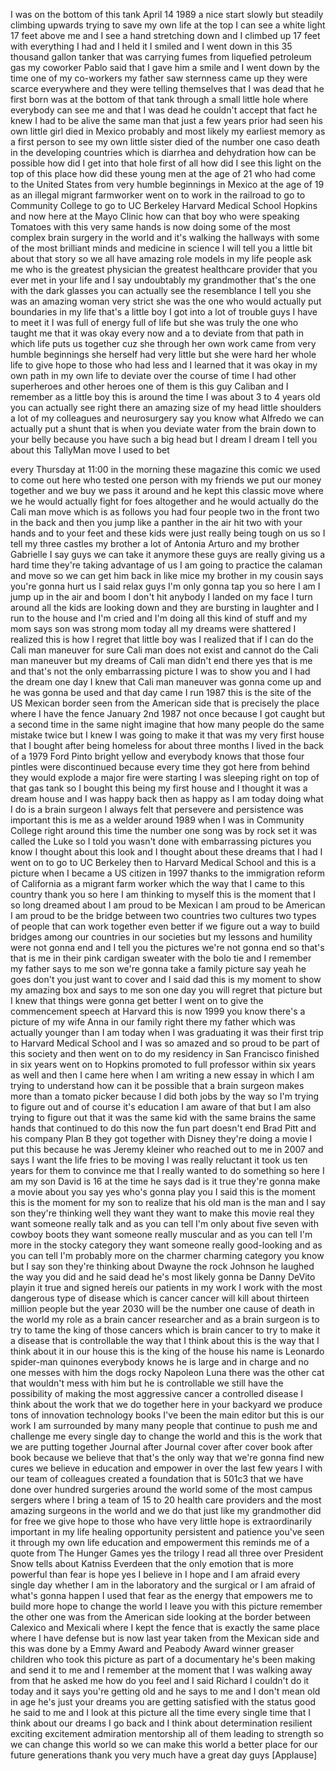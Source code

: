
I was on the bottom of this tank April
14 1989 a nice start
slowly but steadily climbing upwards
trying to save my own life at the top I
can see a white light 17 feet above me
and I see a hand stretching down and I
climbed up 17 feet with everything I had
and I held it I smiled and I went down
in this 35 thousand gallon tanker that
was carrying fumes from liquefied
petroleum gas my coworker Pablo said
that I gave him a smile and I went down
by the time one of my co-workers my
father saw sternness came up they were
scarce everywhere and they were telling
themselves that I was dead that he first
born was at the bottom of that tank
through a small little hole where
everybody can see me and that I was dead
he couldn&#39;t accept that fact he knew I
had to be alive the same man that just a
few years prior had seen his own little
girl died in Mexico probably and most
likely my earliest memory as a first
person to see my own little sister died
of the number one caso death in the
developing countries which is diarrhea
and dehydration how can be possible how
did I get into that hole first of all
how did I see this light on the top of
this place how did these young men at
the age of 21 who had come to the United
States from very humble beginnings in
Mexico at the age of 19 as an illegal
migrant farmworker went on to work in
the railroad to go to Community College
to go to UC Berkeley Harvard Medical
School Hopkins and now here at the Mayo
Clinic how can that boy who were
speaking Tomatoes with this very same
hands is now doing some of the most
complex brain surgery in the world and
it&#39;s walking the hallways with some of
the most brilliant minds and medicine in
science I will tell you a little bit
about that story
so we all have amazing role models in my
life people ask me who is the greatest
physician the greatest healthcare
provider that you ever met in your life
and I say undoubtably my grandmother
that&#39;s the one with the dark glasses you
can actually see the resemblance I tell
you she was an amazing woman
very strict she was the one who would
actually put boundaries in my life
that&#39;s a little boy I got into a lot of
trouble guys I have to meet it I was
full of energy full of life but she was
truly the one who taught me that it was
okay every now and a to deviate from
that path in which life puts us together
cuz she through her own work came from
very humble beginnings she herself had
very little but she were hard her whole
life to give hope to those who had less
and I learned that it was okay in my own
path in my own life to deviate over the
course of time I had other superheroes
and other heroes one of them is this guy
Caliban and I remember as a little boy
this is around the time I was about 3 to
4 years old you can actually see right
there an amazing size of my head little
shoulders a lot of my colleagues and
neurosurgery say you know what Alfredo
we can actually put a shunt that is when
you deviate water from the brain down to
your belly because you have such a big
head but I dream I dream I tell you
about this TallyMan move I used to bet

every Thursday at 11:00 in the morning
these magazine this comic we used to
come out here who tested one person with
my friends we put our money together and
we buy we pass it around and he kept
this classic move where we he would
actually fight for foes altogether and
he would actually do the Cali man move
which is as follows you had four people
two in the front two in the back and
then you jump like a panther in the air
hit two with your hands and to your feet
and these kids were just really being
tough on us so I tell my three castles
my brother a lot of Antonia Arturo and
my brother Gabrielle I say guys we can
take it anymore
these guys are really giving us a hard
time they&#39;re taking advantage of us I am
going to practice the calaman and move
so we can get him back in like mice my
brother in my cousin says you&#39;re gonna
hurt us I said relax guys I&#39;m only gonna
tap you so here I am I jump up in the
air and boom I don&#39;t hit anybody I
landed on my face I turn around all the
kids are looking down and they are
bursting in laughter and I run to the
house and I&#39;m cried and I&#39;m doing all
this kind of stuff and my mom says son
was strong mom today all my dreams were
shattered I realized this is how I
regret that little boy was I realized
that if I can do the Cali man maneuver
for sure Cali man does not exist and
cannot do the Cali man maneuver but my
dreams of Cali man didn&#39;t end there yes
that is me and that&#39;s not the only
embarrassing picture I was to show you
and I had the dream one day I knew that
Cali man maneuver was gonna come up and
he was gonna be used and that day came I
run 1987 this is the site of the US
Mexican border
seen from the American side that is
precisely the place where I have the
fence
January 2nd 1987 not once because I got
caught but a second time in the same
night imagine that how many people do
the same mistake twice
but I knew I was going to make it that
was my very first house that I bought
after being homeless for about three
months I lived in the back of a 1979
Ford Pinto bright yellow and everybody
knows that those four pintles were
discontinued because every time they got
here from behind they would explode a
major fire were starting I was sleeping
right on top of that gas tank so I
bought this being my first house and I
thought it was a dream house and I was
happy back then as happy as I am today
doing what I do is a brain surgeon I
always felt that persevere and
persistence was important this is me as
a welder around 1989 when I was in
Community College right around this time
the number one song was by rock set it
was called the Luke so I told you wasn&#39;t
done with embarrassing pictures you know
I thought about this look and I thought
about these dreams that I had I went on
to go to UC Berkeley then to Harvard
Medical School and this is a picture
when I became a US citizen
in 1997 thanks to the immigration reform
of California as a migrant farm worker
which the way that I came to this
country thank you
so here I am
thinking to myself this is the moment
that I so long dreamed about I am proud
to be Mexican I am proud to be American
I am proud to be the bridge between two
countries two cultures two types of
people that can work together even
better if we figure out a way to build
bridges among our countries in our
societies but my lessons and humility
were not gonna end and I tell you the
pictures we&#39;re not gonna end so that&#39;s
that is me in their pink cardigan
sweater with the bolo tie and I remember
my father says to me son
we&#39;re gonna take a family picture say
yeah he goes don&#39;t you just want to
cover and I said dad this is my moment
to show my amazing box and says to me
son one day you will regret that picture
but I knew that things were gonna get
better I went on to give the
commencement speech at Harvard this is
now 1999 you know there&#39;s a picture of
my wife Anna in our family right there
my father which was actually younger
than I am today when I was graduating it
was their first trip to Harvard Medical
School and I was so amazed and so proud
to be part of this society and then went
on to do my residency in San Francisco
finished in six years went on to Hopkins
promoted to full professor within six
years as well and then I came here when
I am writing a new essay in which I am
trying to understand how can it be
possible that a brain surgeon makes more
than a tomato picker because I did both
jobs by the way so I&#39;m trying to figure
out and of course it&#39;s education I am
aware of that but I am also trying to
figure out that it was the same kid with
the same brains the same hands that
continued to do this now the fun part
doesn&#39;t end Brad Pitt and his company
Plan B they got together with Disney
they&#39;re doing a movie I put this because
he was Jeremy kleiner who reached out to
me in 2007 and says I want the life
fries to be moving I was really
reluctant it took us ten years for them
to convince me that I really wanted to
do something so here I am my son David
is 16 at the time he says dad is it true
they&#39;re gonna make a
movie about you say yes who&#39;s gonna play
you I said this is the moment this is
the moment for my son to realize that
his old man is the man and I say son
they&#39;re thinking well they want they
want to make this movie real they want
someone really talk and as you can tell
I&#39;m only about five seven with cowboy
boots they want someone really muscular
and as you can tell I&#39;m more in the
stocky category they want someone really
good-looking and as you can tell I&#39;m
probably more on the charmer charming
category you know but I say son they&#39;re
thinking about Dwayne the rock Johnson
he laughed the way you did and he said
dead he&#39;s most likely gonna be Danny
DeVito playin it true and signed hereís
our patients in my work I work with the
most dangerous type of disease which is
cancer cancer will kill about thirteen
million people but the year 2030 will be
the number one cause of death in the
world my role as a brain cancer
researcher and as a brain surgeon is to
try to tame the king of those cancers
which is brain cancer to try to make it
a disease that is controllable the way
that I think about this is the way that
I think about it in our house this is
the king of the house his name is
Leonardo spider-man quinones everybody
knows he is large and in charge and no
one messes with him the dogs rocky
Napoleon Luna there was the other cat
that wouldn&#39;t mess with him but he is
controllable we still have the
possibility of making the most
aggressive cancer a controlled disease I
think about the work that we do together
here in your backyard we produce tons of
innovation technology books I&#39;ve been
the main editor but this is our work I
am surrounded by many many people that
continue to push me and challenge me
every single day to change the world and
this is the work that we are putting
together Journal after Journal cover
after cover book after book because we
believe that that&#39;s the only way that
we&#39;re gonna find new cures we believe in
education and empower in over the last
few years I with our team of colleagues
created a foundation that is 501c3 that
we have done over hundred surgeries
around the world some of the most campus
sergers where I bring a team of 15 to 20
health care providers and the most
amazing surgeons in the world and we do
that just like my grandmother did for
free we give hope to those who have very
little hope is extraordinarily important
in my life healing opportunity
persistent and patience you&#39;ve seen it
through my own life
education and empowerment this reminds
me of a quote from The Hunger Games yes
the trilogy I read all three over
President Snow tells about Katniss
Everdeen that the only emotion that is
more powerful than fear is hope yes I
believe in I hope and I am afraid every
single day whether I am in the
laboratory and the surgical or I am
afraid of what&#39;s gonna happen I used
that fear as the energy that empowers me
to build more hope to change the world I
leave you with this picture remember the
other one was from the American side
looking at the border between Calexico
and Mexicali where I kept the fence that
is exactly the same place where I have
defense but is now last year taken from
the Mexican side and this was done by a
Emmy Award and Peabody Award winner
greaser children who took this picture
as part of a documentary he&#39;s been
making and send it to me and I remember
at the moment that I was walking away
from that he asked me how do you feel
and I said Richard I couldn&#39;t do it
today and it says you&#39;re getting old and
he says to me and I don&#39;t mean old in
age he&#39;s just your dreams you are
getting satisfied with the status good
he said to me and I look at this picture
all the time every single time that I
think about our dreams I go back and I
think about determination resilient
exciting excitement admiration
mentorship all of them leading to
strength so we can change this world so
we can make this world a better place
for our future generations thank you
very much have a great day guys
[Applause]

